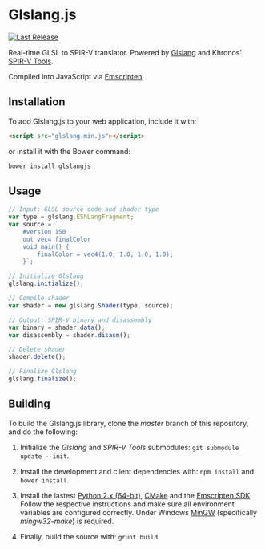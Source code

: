 Glslang.js
==========
[![Last Release](https://img.shields.io/badge/version-1.0.0-brightgreen.svg?style=flat)](https://github.com/AlexAltea/glslang.js/releases)

Real-time GLSL to SPIR-V translator. Powered by [Glslang](https://www.opengl.org/sdk/tools/glslang/) and Khronos' [SPIR-V Tools](https://github.com/KhronosGroup/SPIRV-Tools).

Compiled into JavaScript via [Emscripten](https://github.com/kripken/emscripten).

## Installation
To add Glslang.js to your web application, include it with:
```html
<script src="glslang.min.js"></script>
```
or install it with the Bower command:
```bash
bower install glslangjs
```

## Usage                                                      
```javascript
// Input: GLSL source code and shader type
var type = glslang.EShLangFragment;
var source = `
    #version 150
    out vec4 finalColor
    void main() {
        finalColor = vec4(1.0, 1.0, 1.0, 1.0);
    }`;

// Initialize Glslang
glslang.initialize();

// Compile shader
var shader = new glslang.Shader(type, source);

// Output: SPIR-V binary and disassembly
var binary = shader.data();
var disassembly = shader.disasm();

// Delete shader
shader.delete();

// Finalize Glslang
glslang.finalize();
```

## Building
To build the Glslang.js library, clone the *master* branch of this repository, and do the following:

1. Initialize the *Glslang* and *SPIR-V Tools* submodules: `git submodule update --init`.

2. Install the development and client dependencies with: `npm install` and `bower install`.

3. Install the lastest [Python 2.x (64-bit)](https://www.python.org/downloads/), [CMake](http://www.cmake.org/download/) and the [Emscripten SDK](http://kripken.github.io/emscripten-site/docs/getting_started/downloads.html). Follow the respective instructions and make sure all environment variables are configured correctly. Under Windows [MinGW](http://www.mingw.org/) (specifically *mingw32-make*) is required.

4. Finally, build the source with: `grunt build`.
